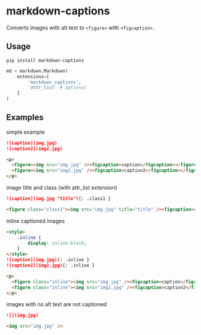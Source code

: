 # markdown-captions

Converts images with alt text to `<figure>` with `<figcaption>`.

## Usage

```
pip install markdown-captions
```

``` python
md = markdown.Markdown(
    extensions=[
        'markdown_captions',
        'attr_list' # optional
    ]
)
```

## Examples

simple example
``` md
![caption](img.jpg)
![caption2](img2.jpg)
```
``` html
<p>
  <figure><img src="img.jpg" /><figcaption>caption</figcaption></figure>
  <figure><img src="img2.jpg" /><figcaption>caption2</figcaption></figure>
</p>
```

image title and class (with attr_list extension)
``` md
![caption](img.jpg "title"){: .class1 }
```
``` html
<figure class="class1"><img src="img.jpg" title="title" /><figcaption>caption</figcaption></figure>
```

inline captioned images
``` md
<style>
    .inline {
        display: inline-block;
    }
</style>
![caption](img.jpg){: .inline }
![caption2](img2.jpg){: .inline }
```
``` html
<p>
  <figure class="inline"><img src="img.jpg" /><figcaption>caption</figcaption></figure>
  <figure class="inline"><img src="img2.jpg" /><figcaption>caption2</figcaption></figure>
</p>
```

images with no alt text are not captioned
``` md
![](img.jpg)
```
``` html
<img src="img.jpg" />
```
